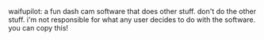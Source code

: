 waifupilot: a fun dash cam software that does other stuff.  don't do the other stuff.  i'm not responsible for what any user decides to do with the software.  you can copy this!
